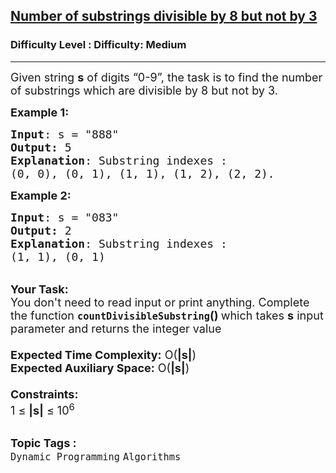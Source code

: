 <h2><a href="https://www.geeksforgeeks.org/problems/number-of-substrings-divisible-by-8-but-not-by-30002/1?page=18&difficulty=Medium&status=unsolved,attempted&sortBy=accuracy">Number of substrings divisible by 8 but not by 3</a></h2><h3>Difficulty Level : Difficulty: Medium</h3><hr><div class="problems_problem_content__Xm_eO"><p><span style="font-size:18px">Given string <strong>s</strong> of digits “0-9”, the task is to find the number of substrings which are divisible by 8 but not by 3.</span></p>

<p><span style="font-size:18px"><strong>Example 1:</strong></span></p>

<pre><span style="font-size:18px"><strong>Input</strong>: s = "888"
<strong>Output:</strong> 5</span>
<span style="font-size:18px"><strong>Explanation</strong>: Substring indexes : 
(0, 0), (0, 1), (1, 1), (1, 2), (2, 2).</span></pre>

<div><span style="font-size:18px"><strong>Example 2:</strong></span></div>

<pre><span style="font-size:18px"><strong>Input</strong>: s = "083"
<strong>Output:</strong> 2</span>
<span style="font-size:18px"><strong>Explanation</strong>: Substring indexes :
(1, 1), (0, 1)</span>
</pre>

<div><br>
<span style="font-size:18px"><strong>Your Task:&nbsp;&nbsp;</strong><br>
You don't need to read input or print anything. Complete the function <strong><code>countDivisibleSubstring</code>()&nbsp;</strong>which takes <strong>s</strong> input parameter and returns the integer value<br>
<br>
<strong>Expected Time Complexity:</strong> O(<strong>|s|</strong>)<br>
<strong>Expected Auxiliary Space:</strong> O(<strong>|s|</strong>)<br>
<br>
<strong>Constraints:</strong><br>
1 ≤ <strong>|s|</strong> ≤ 10<sup>6</sup></span></div>
</div><br><p><span style=font-size:18px><strong>Topic Tags : </strong><br><code>Dynamic Programming</code>&nbsp;<code>Algorithms</code>&nbsp;
